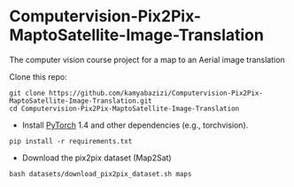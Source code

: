 # Computervision-Pix2Pix-MaptoSatellite-Image-Translation

The computer vision course project for a map to an Aerial image translation

Clone this repo:

  ```shell
  git clone https://github.com/kamyabazizi/Computervision-Pix2Pix-MaptoSatellite-Image-Translation.git
  cd Computervision-Pix2Pix-MaptoSatellite-Image-Translation
  ```
  
  * Install [PyTorch](https://pytorch.org) 1.4 and other dependencies (e.g., torchvision).

  ```shell
  pip install -r requirements.txt
  ```
  
  * Download the pix2pix dataset (Map2Sat)

  ```shell
  bash datasets/download_pix2pix_dataset.sh maps
  ```
